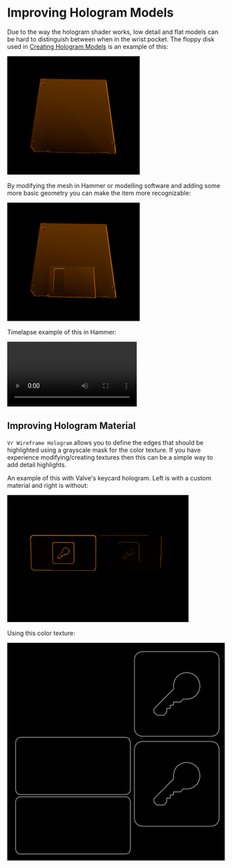 # Improving Hologram Models

Due to the way the hologram shader works, low detail and flat models can be hard to distinguish between when in the wrist pocket. The floppy disk used in [Creating Hologram Models](hologram_creation.md) is an example of this:

![flat_unmodified_icon](img/flat_unmodified_icon.png)

By modifying the mesh in Hammer or modelling software and adding some more basic geometry you can make the item more recognizable:

![detailed_modified_icon](img/detailed_modified_icon.png)

Timelapse example of this in Hammer:

![timelapse-video](https://user-images.githubusercontent.com/24839375/139596266-c172c636-f4fc-4ba3-a4fa-e4b51c9b1ce4.mp4)

## Improving Hologram Material

`Vr Wireframe Hologram` allows you to define the edges that should be highlighted using a grayscale mask for the color texture. If you have experience modifying/creating textures then this can be a simple way to add detail highlights.

An example of this with Valve's keycard hologram. Left is with a custom material and right is without:

![highlight_hologram](img/highlight_hologram.png)

Using this color texture:

![keycard_hologram_highlight](img/keycard_hologram_highlight.png)
